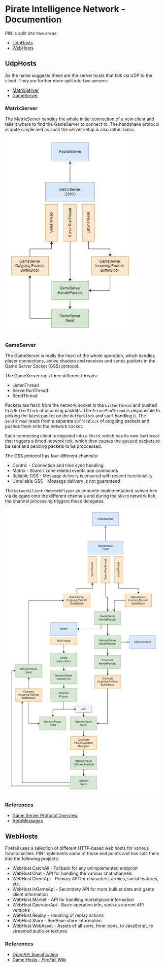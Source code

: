 # Pirate Intelligence Network - Documention

PIN is split into two areas:
- [UdpHosts](#udphosts)
- [WebHosts](#webhosts)

## UdpHosts

As the name suggests these are the server hosts that talk via UDP to the client.
They are further more split into two servers:
- [MatrixServer](#matrixserver)
- [GameServer](#gameserver)

### MatrixServer

The MatrixServer handles the whole initial connection of a new client and tells it where to find the GameServer to connect to.
The handshake protocol is quite simple and as such the server setup is also rather basic.

![](MatrixServer.png)

### GameServer

The GameServer is really the heart of the whole operation, which handles player connections, active shaders and receives and sends packets in the Game Server Socket (GSS) protocol.

The GameServer runs three different threads:
- ListenThread
- ServerRunThread
- SendThread

Packets are fetch from the network socket in the `ListenThread` and pushed to a `BufferBlock` of incoming packets.
The `ServerRunThread` is responsible to picking the latest packet on the `BufferBlock` and start handling it.
The `SendThread` reads from a separate `BufferBlock` of outgoing packets and pushes them onto the network socket.

Each connecting client is migrated into a `Shard`, which has its own `RunThread` that triggers a timed network tick, which then causes the queued packets to be sent and pending packets to be proccessed.

The GSS protocol has four different channels:
- Control - Connection and time sync handling
- Matrix - Shard / zone related events and commands
- Reliable GSS - Message delivery is ensured with resend functionality
- Unreliable GSS - Message delivery is not guaranteed

The `NetworkClient` (`NetworkPlayer` as concrete implementation) subscribes via delegate onto the different channels and during the `Shard` network tick, the channel processing triggers these delegates.

![](GameServer.png)

### References

- [Game Server Protocol Overview](https://github.com/themeldingwars/Documentation/wiki/Game-Server-Protocol-Overview)
- [AeroMessages](https://github.com/themeldingwars/AeroMessages)

## WebHosts

Firefall uses a selection of different HTTP-based web hosts for various functionalities.
PIN implements some of those end points and has split them into the following projects:
- WebHost.CatchAll - Fallback for any unimplemented endpoint
- WebHost.Chat - API for handling the various chat channels
- WebHost.ClientApi - Primary API for characters, armies, social features, etc.
- WebHost.InGameApi - Secondary API for more bulkier data and game client information
- WebHost.Market - API for handling marketplace information
- WebHost.OperatorApi - Basic operation info, such as current API versions
- WebHost.Replay - Handling of replay actions
- WebHost.Store - RedBean store information
- WebHost.WebAsset - Assets of all sorts, from icons, to JavaScript, to streamed audio or textures

### References

- [OpenAPI Specification](https://github.com/themeldingwars/Documentation/tree/master/Networking)
- [Game Hosts - FireFall Wiki](https://firefall-archive.fandom.com/wiki/Game_Hosts)